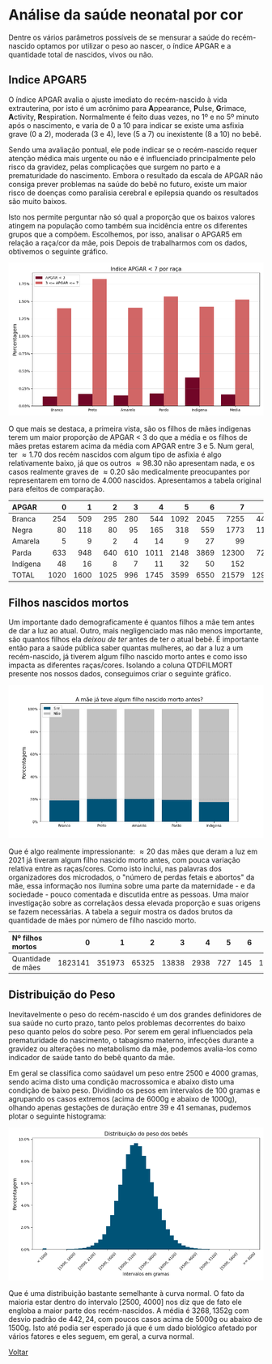 # Análise da saúde neonatal por cor

Dentre os vários parâmetros possíveis de se mensurar a saúde do recém-nascido optamos por utilizar o peso ao nascer, o índice APGAR e a quantidade total de nascidos, vivos ou não.

## Indice APGAR5

O índice APGAR avalia o ajuste imediato do recém-nascido à vida extrauterina, por isto é um acrônimo para **A**ppearance, **P**ulse, **G**rimace, **A**ctivity, **R**espiration. Normalmente é feito duas vezes, no 1º e no 5º minuto após o nascimento, e varia de 0 a 10 para indicar se existe uma asfixia grave (0 a 2), moderada (3 e 4), leve (5 a 7) ou inexistente (8 a 10) no bebê.

Sendo uma avaliação pontual, ele pode indicar se o recém-nascido requer atenção médica mais urgente ou não e é influenciado principalmente pelo risco da gravidez, pelas complicações que surgem no parto e a prematuridade do nascimento.
Embora o resultado da escala de APGAR não consiga prever problemas na saúde do bebê no futuro, existe um maior risco de doenças como paralisia cerebral e epilepsia quando os resultados são muito baixos.

Isto nos permite perguntar não só qual a proporção que os baixos valores atingem na população como também sua incidência entre os diferentes grupos que a compõem. Escolhemos, por isso, analisar o APGAR5 em relação a raça/cor da mãe, pois Depois de trabalharmos com os dados, obtivemos o seguinte gráfico.

![](../images/APGARxRACA.png)

O que mais se destaca, a primeira vista, são os filhos de mães indigenas terem um maior proporção de APGAR < 3 do que a média e os filhos de mães pretas estarem acima da média com APGAR entre 3 e 5.
Num geral, ter $\approx 1.70$ dos recém nascidos com algum tipo de asfixia é algo relativamente baixo, já que os outros $\approx 98.30$ não apresentam nada, e os casos realmente graves de $\approx 0.20%$ são medicalmente preocupantes por representarem em torno de 4.000 nascidos. Apresentamos a tabela original para efeitos de comparação.

|    APGAR |      0 |      1 |      2 |      3 |      4 |      5 |      6 |      7 |      8 |        9 |       10 |
|:---------|-------:|-------:|-------:|-------:|-------:|-------:|-------:|-------:|-------:|---------:|---------:|
|   Branca |    254 |    509 |    295 |    280 |    544 |   1092 |   2045 |   7255 |  44297 |   331393 |   411525 |
|    Negra |     80 |    118 |     80 |     95 |   165  |    318 |    559 |   1773 |  11108 |    81479 |    64250 |
|  Amarela |      5 |      9 |      2 |      4 |    14  |      9 |     27 |     99 |    644 |     4823 |     5218 |
|    Parda |    633 |    948 |    640 |    610 |   1011 |   2148 |   3869 |  12300 |  72787 |   617692 |   556467 |
| Indígena |     48 |     16 |      8 |      7 |     11 |     32 |     50 |    152 |    864 |     7299 |     9230 |
|    TOTAL |   1020 |   1600 |   1025 |    996 |   1745 |   3599 |   6550 |  21579 | 129700 |  1042686 |  1046690 |

## Filhos nascidos mortos

Um importante dado demograficamente é quantos filhos a mãe tem antes de dar a luz ao atual. Outro, mais negligenciado mas não menos importante, são quantos filhos ela *deixou de ter* antes de ter o atual bebê. É importante então para a saúde pública saber quantas mulheres, ao dar a luz a um recém-nascido, já tiverem algum filho nascido morto antes e como isso impacta as diferentes raças/cores. Isolando a coluna QTDFILMORT presente nos nossos dados, conseguimos criar o seguinte gráfico.

![](../images/FILMORTxRACA.png)

Que é algo realmente impressionante: $\approx 20%$ das mães que deram a luz em 2021 já tiveram algum filho nascido morto antes, com pouca variação relativa entre as raças/cores. Como isto inclui, nas palavras dos organizadores dos microdados, o "número de perdas fetais e abortos" da mãe, essa informação nos ilumina sobre uma parte da maternidade - e da sociedade - pouco comentada e discutida entre as pessoas. Uma maior investigação sobre as correlaçãos dessa elevada proporção e suas origens se fazem necessárias. A tabela a seguir mostra os dados brutos da quantidade de mães por número de filho nascido morto.

|    Nº filhos mortos |        0 |       1 |      2 |      3 |     4 |    5 |    6 |   7 |  8 |  >8 |
|:--------------------|---------:|--------:|-------:|-------:|------:|-----:|-----:|----:|---:|----:|
|  Quantidade de mães |  1823141 |  351973 |  65325 |  13838 |  2938 |  727 |  145 |  16 |  5 |  23 |

## Distribuição do Peso

Inevitavelmente o peso do recém-nascido é um dos grandes definidores de sua saúde no curto prazo, tanto pelos problemas decorrentes do baixo peso quanto pelos do sobre peso. Por serem em geral influenciados pela prematuridade do nascimento, o tabagismo materno, infecções durante a gravidez ou alterações no metabolismo da mãe, podemos avalia-los como indicador de saúde tanto do bebê quanto da mãe.

Em geral se classifica como saúdavel um peso entre 2500 e 4000 gramas, sendo acima disto uma condição macrossomica e abaixo disto uma condição de baixo peso. Dividindo os pesos em intervalos de 100 gramas e agrupando os casos extremos (acima de 6000g e abaixo de 1000g), olhando apenas gestações de duração entre 39 e 41 semanas, pudemos plotar o seguinte histograma:

![](../images/PMF_PESO.png)

Que é uma distribuição bastante semelhante à curva normal. O fato da maioria estar dentro do intervalo [2500, 4000] nos diz que de fato ele engloba a maior parte dos recém-nascidos. A média é $3268,1352$g com desvio padrão de $442,24$, com poucos casos acima de 5000g ou abaixo de 1500g. Isto até podia ser esperado já que é um dado biológico afetado por vários fatores e eles seguem, em geral, a curva normal.

[Voltar](../README.md)